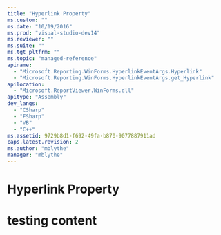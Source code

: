 ```yaml
---
title: "Hyperlink Property"
ms.custom: ""
ms.date: "10/19/2016"
ms.prod: "visual-studio-dev14"
ms.reviewer: ""
ms.suite: ""
ms.tgt_pltfrm: ""
ms.topic: "managed-reference"
apiname: 
  - "Microsoft.Reporting.WinForms.HyperlinkEventArgs.Hyperlink"
  - "Microsoft.Reporting.WinForms.HyperlinkEventArgs.get_Hyperlink"
apilocation: 
  - "Microsoft.ReportViewer.WinForms.dll"
apitype: "Assembly"
dev_langs: 
  - "CSharp"
  - "FSharp"
  - "VB"
  - "C++"
ms.assetid: 9729b8d1-f692-49fa-b870-9077887911ad
caps.latest.revision: 2
ms.author: "mblythe"
manager: "mblythe"
---
```

# Hyperlink Property
# testing content
